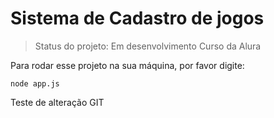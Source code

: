 <h1>Sistema de Cadastro de jogos</h1>

> Status do projeto: Em desenvolvimento
> Curso da Alura

Para rodar esse projeto na sua máquina, por favor digite:
```
node app.js
```
Teste de alteração GIT

